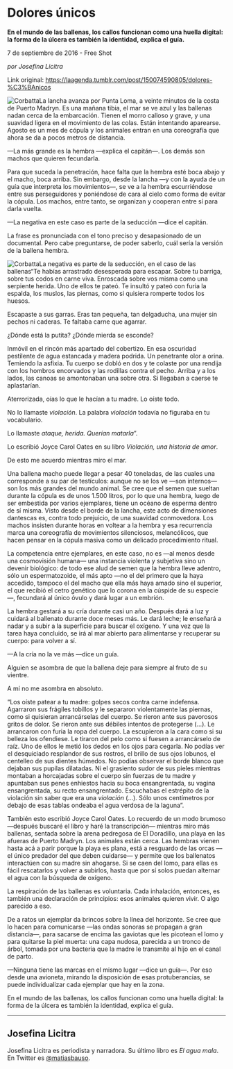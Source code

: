 # Dolores únicos

**En el mundo de las ballenas, los callos funcionan como una huella digital: la forma de la úlcera es también la identidad, explica el guía.**

7 de septiembre de 2016 - Free Shot

_por Josefina Licitra_

Link original: https://laagenda.tumblr.com/post/150074590805/dolores-%C3%BAnicos

![Corbatta](https://64.media.tumblr.com/b2f7666173bc9e58543ed64121bec892/tumblr_inline_pk0l93mdjN1t6q87u_500.jpg)La lancha avanza por Punta Loma, a veinte minutos de la costa de Puerto Madryn. Es una mañana tibia, el mar se ve azul y las ballenas nadan cerca de la embarcación. Tienen el morro calloso y grave, y una suavidad ligera en el movimiento de las colas. Están intentando aparearse. Agosto es un mes de cópula y los animales entran en una coreografía que ahora se da a pocos metros de distancia.


—La más grande es la hembra —explica el capitán—. Los demás son machos que quieren fecundarla.


Para que suceda la penetración, hace falta que la hembra esté boca abajo y el macho, boca arriba. Sin embargo, desde la lancha —y con la ayuda de un guía que interpreta los movimientos—, se ve a la hembra escurriéndose entre sus perseguidores y poniéndose de cara al cielo como forma de evitar la cópula. Los machos, entre tanto, se organizan y cooperan entre sí para darla vuelta.


—La negativa en este caso es parte de la seducción —dice el capitán.


La frase es pronunciada con el tono preciso y desapasionado de un documental. Pero cabe preguntarse, de poder saberlo, cuál sería la versión de la ballena hembra.


![Corbatta](https://64.media.tumblr.com/b2f7666173bc9e58543ed64121bec892/tumblr_inline_pk0l93mdjN1t6q87u_500.jpg)La negativa es parte de la seducción, en el caso de las ballenas“Te habías arrastrado desesperada para escapar. Sobre tu barriga, sobre tus codos en carne viva. Enroscada sobre vos misma como una serpiente herida. Uno de ellos te pateó. Te insultó y pateó con furia la espalda, los muslos, las piernas, como si quisiera romperte todos los huesos.


Escapaste a sus garras. Eras tan pequeña, tan delgaducha, una mujer sin pechos ni caderas. Te faltaba carne que agarrar.


¿Dónde está la putita? ¿Dónde mierda se esconde?


Inmóvil en el rincón más apartado del cobertizo. En esa oscuridad pestilente de agua estancada y madera podrida. Un penetrante olor a orina. Temiendo la asfixia. Tu cuerpo se dobló en dos y te colaste por una rendija con los hombros encorvados y las rodillas contra el pecho. Arriba y a los lados, las canoas se amontonaban una sobre otra. Si llegaban a caerse te aplastarían.


Aterrorizada, oías lo que le hacían a tu madre. Lo oíste todo.


No lo llamaste *violación*. La palabra *violación* todavía no figuraba en tu vocabulario.


Lo llamaste *ataque, herida. Querían matarla*”. 


Lo escribió Joyce Carol Oates en su libro *Violación, una historia de amor*. 


De esto me acuerdo mientras miro el mar.


Una ballena macho puede llegar a pesar 40 toneladas, de las cuales una corresponde a su par de testículos: aunque no se los ve —son internos— son los más grandes del mundo animal. Se cree que el semen que sueltan durante la cópula es de unos 1.500 litros, por lo que una hembra, luego de ser embestida por varios ejemplares, tiene un océano de esperma dentro de sí misma. Visto desde el borde de la lancha, este acto de dimensiones dantescas es, contra todo prejuicio, de una suavidad conmovedora. Los machos insisten durante horas en voltear a la hembra y esa recurrencia marca una coreografía de movimientos silenciosos, melancólicos, que hacen pensar en la cópula masiva como un delicado procedimiento ritual.


La competencia entre ejemplares, en este caso, no es —al menos desde una cosmovisión humana— una instancia violenta y subjetiva sino un devenir biológico: de todo ese alud de semen que la hembra lleve adentro, sólo un espermatozoide, el más apto —no el del primero que la haya accedido, tampoco el del macho que ella más haya amado sino el superior, el que recibió el cetro genético que lo corona en la cúspide de su especie—, fecundará al único óvulo y dará lugar a un embrión. 


La hembra gestará a su cría durante casi un año. Después dará a luz y cuidará al ballenato durante doce meses más. Le dará leche; le enseñará a nadar y a subir a la superficie para buscar el oxígeno. Y una vez que la tarea haya concluido, se irá al mar abierto para alimentarse y recuperar su cuerpo: para volver a sí. 


—A la cría no la ve más —dice un guía. 


Alguien se asombra de que la ballena deje para siempre al fruto de su vientre.


A mí no me asombra en absoluto.


“Los oíste patear a tu madre: golpes secos contra carne indefensa. Agarraron sus frágiles tobillos y le separaron violentamente las piernas, como si quisieran arrancárselas del cuerpo. Se rieron ante sus pavorosos gritos de dolor. Se rieron ante sus débiles intentos de protegerse (…). Le arrancaron con furia la ropa del cuerpo. La escupieron a la cara como si su belleza los ofendiese. Le tiraron del pelo como si fuesen a arrancárselo de raíz. Uno de ellos le metió los dedos en los ojos para cegarla. No podías ver el desquiciado resplandor de sus rostros, el brillo de sus ojos lobunos, el centelleo de sus dientes húmedos. No podías observar el borde blanco que dejaban sus pupilas dilatadas. Ni el grasiento sudor de sus pieles mientras montaban a horcajadas sobre el cuerpo sin fuerzas de tu madre y apuntaban sus penes enhiestos hacia su boca ensangrentada, su vagina ensangrentada, su recto ensangrentado. Escuchabas el estrépito de la violación sin saber que era una *violación* (…). Sólo unos centímetros por debajo de esas tablas ondeaba el agua verdosa de la laguna”. 


También esto escribió Joyce Carol Oates. Lo recuerdo de un modo brumoso —después buscaré el libro y haré la transcripción— mientras miro más ballenas, sentada sobre la arena pedregosa de El Doradillo, una playa en las afueras de Puerto Madryn. Los animales están cerca. Las hembras vienen hasta acá a parir porque la playa es plana, está a resguardo de las orcas —el único predador del que deben cuidarse— y permite que los ballenatos interactúen con su madre sin ahogarse. Si se caen del lomo, para ellas es fácil rescatarlos y volver a subirlos, hasta que por sí solos puedan alternar el agua con la búsqueda de oxígeno. 


La respiración de las ballenas es voluntaria. Cada inhalación, entonces, es también una declaración de principios: esos animales quieren vivir. O algo parecido a eso.


De a ratos un ejemplar da brincos sobre la línea del horizonte. Se cree que lo hacen para comunicarse —las ondas sonoras se propagan a gran distancia—, para sacarse de encima las gaviotas que les picotean el lomo y para quitarse la piel muerta: una capa nudosa, parecida a un tronco de árbol, tomada por una bacteria que la madre le transmite al hijo en el canal de parto. 


—Ninguna tiene las marcas en el mismo lugar —dice un guía—. Por eso desde una avioneta, mirando la disposición de esas protuberancias, se puede individualizar cada ejemplar que hay en la zona. 


En el mundo de las ballenas, los callos funcionan como una huella digital: la forma de la úlcera es también la identidad, explica el guía.




---

 Josefina Licitra
-----------------

 Josefina Licitra es periodista y narradora. Su último libro es *El agua mala*. En Twitter es [@matiasbauso](https://twitter.com/matiasbauso). 

